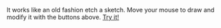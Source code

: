 It works like an old fashion etch a sketch. Move your mouse to draw and modify it with the buttons above.
<a href="https://cazuloaga.github.io/etch-a-sketch/index.html" rel="nofollow">Try it!</a>